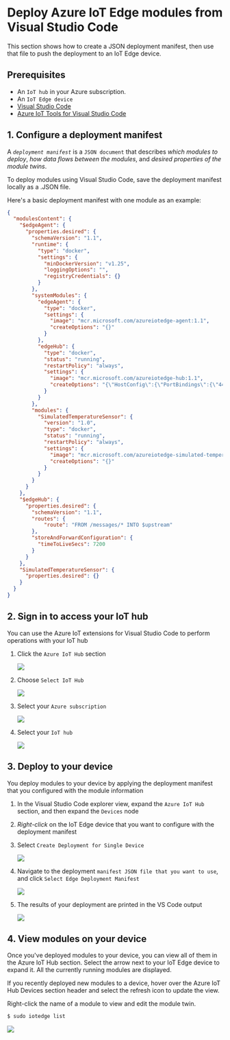 # Deploy Azure IoT Edge modules from Visual Studio Code

This section shows how to create a JSON deployment manifest, then use that file to push the deployment to an IoT Edge device.

## Prerequisites

- An `IoT hub` in your Azure subscription.
- An `IoT Edge device`
- [Visual Studio Code](https://code.visualstudio.com/)
- [Azure IoT Tools for Visual Studio Code](https://marketplace.visualstudio.com/items?itemName=vsciot-vscode.azure-iot-tools#overview)

## 1. Configure a deployment manifest

A *`deployment manifest`* is a `JSON document` that describes *which modules to deploy*, *how data flows between the modules*, and *desired properties of the module twins*.

To deploy modules using Visual Studio Code, save the deployment manifest locally as a .JSON file.

Here's a basic deployment manifest with one module as an example:

```json
{
  "modulesContent": {
    "$edgeAgent": {
      "properties.desired": {
        "schemaVersion": "1.1",
        "runtime": {
          "type": "docker",
          "settings": {
            "minDockerVersion": "v1.25",
            "loggingOptions": "",
            "registryCredentials": {}
          }
        },
        "systemModules": {
          "edgeAgent": {
            "type": "docker",
            "settings": {
              "image": "mcr.microsoft.com/azureiotedge-agent:1.1",
              "createOptions": "{}"
            }
          },
          "edgeHub": {
            "type": "docker",
            "status": "running",
            "restartPolicy": "always",
            "settings": {
              "image": "mcr.microsoft.com/azureiotedge-hub:1.1",
              "createOptions": "{\"HostConfig\":{\"PortBindings\":{\"443/tcp\":[{\"HostPort\":\"443\"}],\"5671/tcp\":[{\"HostPort\":\"5671\"}],\"8883/tcp\":[{\"HostPort\":\"8883\"}]}}}"
            }
          }
        },
        "modules": {
          "SimulatedTemperatureSensor": {
            "version": "1.0",
            "type": "docker",
            "status": "running",
            "restartPolicy": "always",
            "settings": {
              "image": "mcr.microsoft.com/azureiotedge-simulated-temperature-sensor:1.0",
              "createOptions": "{}"
            }
          }
        }
      }
    },
    "$edgeHub": {
      "properties.desired": {
        "schemaVersion": "1.1",
        "routes": {
            "route": "FROM /messages/* INTO $upstream"
        },
        "storeAndForwardConfiguration": {
          "timeToLiveSecs": 7200
        }
      }
    },
    "SimulatedTemperatureSensor": {
      "properties.desired": {}
    }
  }
}
```
## 2. Sign in to access your IoT hub

You can use the Azure IoT extensions for Visual Studio Code to perform operations with your IoT hub

1. Click the `Azure IoT Hub` section

    ![](images/vscode_iothub.png)

2. Choose `Select IoT Hub`

    ![](images/select_azure_iothub.png)

3. Select your `Azure subscription`

    ![](images/select_subscription.png)

4. Select your `IoT hub`

    ![](images/select_your_iothub.png)

## 3. Deploy to your device

You deploy modules to your device by applying the deployment manifest that you configured with the module information

1. In the Visual Studio Code explorer view, expand the `Azure IoT Hub` section, and then expand the `Devices` node

2. *Right-click* on the IoT Edge device that you want to configure with the deployment manifest

3. Select `Create Deployment for Single Device`

    ![](images/create_deployment_for_single_device.png)

4. Navigate to the deployment `manifest JSON file that you want to use`, and click `Select Edge Deployment Manifest`

    ![](images/deployment_manifest.png)

5. The results of your deployment are printed in the VS Code output

    ![](images/deployment_results.png)

## 4. View modules on your device

Once you've deployed modules to your device, you can view all of them in the Azure IoT Hub section. Select the arrow next to your IoT Edge device to expand it. All the currently running modules are displayed.

If you recently deployed new modules to a device, hover over the Azure IoT Hub Devices section header and select the refresh icon to update the view.

Right-click the name of a module to view and edit the module twin.

```bash
$ sudo iotedge list
```

![](images/iotedge_list.png)
